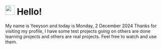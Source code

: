  <h1>
    <img src="https://emojis.slackmojis.com/emojis/images/1643510097/45343/hi.gif?1643510097" width="30"/> 
    Hello!
 </h1>
 <p>
    My name is Yeeyson and today is Monday, 2 December 2024
    Thanks for visiting my profile, I have some test projects going on others are done learning projects and others are real projects.
    Feel free to watch and use them.
 </p>
